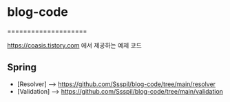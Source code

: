 # blog-code

====================

https://coasis.tistory.com 에서 제공하는 예제 코드

## Spring

- [Resolver] --> https://github.com/Ssspil/blog-code/tree/main/resolver
- [Validation]  --> https://github.com/Ssspil/blog-code/tree/main/validation
